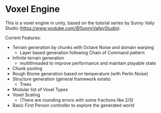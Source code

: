 # Voxel Engine
This is a voxel engine in unity,
based on the tutorial series by Sunny Vally Studio (https://www.youtube.com/@SunnyValleyStudio).

Current Features:
- Terrain generation by chunks with Octave Noise and domain warping
  - Layer based generation following Chain of Command pattern
- Infinite terrain generation
  - multithreaded to improve performance and maintain playable state
- Chunk pooling
- Rough Biome generation based on temperature (with Perlin Noise)
- Structure generation (general framework exists)
  - Trees
- Modular list of Voxel Types
- Voxel Scaling
  - (There are rounding errors with some fractions like 2/5)
- Basic First Person controller to explore the generated world
